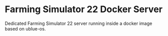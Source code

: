 # Farming Simulator 22 Docker Server
Dedicated Farming Simulator 22 server running inside a docker image based on ublue-os.
